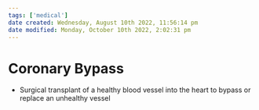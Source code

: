 ```yaml
---
tags: ['medical']
date created: Wednesday, August 10th 2022, 11:56:14 pm
date modified: Monday, October 10th 2022, 2:02:31 pm
---
```


# Coronary Bypass
- Surgical transplant of a healthy blood vessel into the heart to bypass or replace an unhealthy vessel



